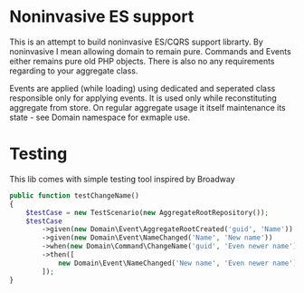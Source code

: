Noninvasive ES support
======================

This is an attempt to build noninvasive ES/CQRS support librarty. By noninvasive I mean allowing domain to remain pure. Commands and Events either remains pure old PHP objects. There is also no any requirements regarding to your aggregate class.

Events are applied (while loading) using dedicated and seperated class responsible only for applying events. It is used only while reconstituting aggregate from store. On regular aggregate usage it itself maintenance its state - see Domain namespace for exmaple use. 



Testing
=======

This lib comes with simple testing tool inspired by Broadway
```php
public function testChangeName()
{
    $testCase = new TestScenario(new AggregateRootRepository());
    $testCase
        ->given(new Domain\Event\AggregateRootCreated('guid', 'Name'))
        ->given(new Domain\Event\NameChanged('Name', 'New name'))
        ->when(new Domain\Command\ChangeName('guid', 'Even newer name'))
        ->then([
            new Domain\Event\NameChanged('New name', 'Even newer name')
        ]);
}
```
